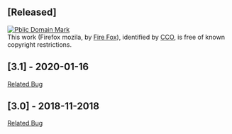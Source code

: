 





## [Released]


<p xmlns:dct="http://purl.org/dc/terms/">
<a rel="license" href="http://creativecommons.org/publicdomain/mark/1.0/">
<img src="http://i.creativecommons.org/p/mark/1.0/88x31.png"
     style="border-style: none;" alt="Pblic Domain Mark" />
</a>
<br />
This work (<span property="dct:title">Firefox mozila</span>, by <a href="https://firefox.com" rel="dct:creator"><span property="dct:title">Fire Fox</span></a>), identified by <a href="https://creativecommons.org" rel="dct:publisher"><span property="dct:title">CCO</span></a>, is free of known copyright restrictions.
</p>

## [3.1] - 2020-01-16
[Related Bug](https://bugzilla.mozilla.org/show_bug.cgi?id=1600148)

## [3.0] - 2018-11-2018
[Related Bug](https://bugzilla.mozilla.org/show_bug.cgi?id=1506402)
